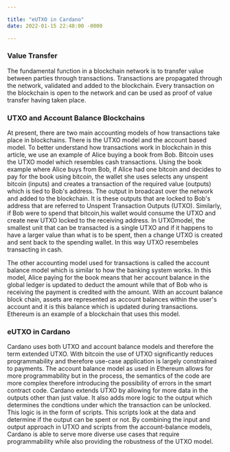 ```yaml
---

title: "eUTXO in Cardano"
date: 2022-01-15 22:48:00 -0000

---
```


### Value Transfer
The fundamental function in a blockchain network is to transfer value between parties through transactions. Transactions are propagated through the network, validated and added to the blockchain. Every transaction on the blockchain is open to the network and can be used as proof of value transfer having taken place. 

### UTXO and Account Balance Blockchains
At present, there are two main accounting models of how transactions take place in blockchains. There is the UTXO model and the account based model. To better understand how transactions work in blockchain in this article, we use an example of Alice buying a book from Bob.
Bitcoin uses the UTXO model which resembles cash transactions. Using the book example where Alice buys from Bob, if Alice had one bitcoin and decides to pay for the book using bitcoin, the wallet she uses selects any unspent bitcoin (inputs) and creates a transaction of the required value (outputs) which is tied to Bob's address. The output in broadcast over the network and added to the blockchain. It is these outputs that are locked to Bob's address that are referred to Unspent Transaction Outputs (UTXO). Similarly, if Bob were to spend that bitcoin,his wallet would consume the UTXO and create new UTXO locked to the receiving address. In UTXOmodel, the smallest unit that can be transacted is a single UTXO and if it happens to have a larger value than what is to be spent, then a change UTXO is created and sent back to the spending wallet. In this way UTXO resembeles transacting in cash.

The other accounting model used for transactions is called the account balance model which is similar to how the banking system works. In this model, Alice paying for the book means that her account balance in the global ledger is updated to deduct the amount while that of Bob who is receiving the payment is credited with the amount. With an account balance block chain, assets are represented as account balances within the user's account and it is this balance which is updated during transactions. Ethereum is an example of a blockchain that uses this model.

### eUTXO in Cardano
Cardano uses both UTXO and account balance models and therefore the term extended UTXO. With bitcoin the use of UTXO significantly reduces programmability and therefore use-case application is largely constrained to payments. The account balance model as used in Ethereum allows for more programmability but in the process, the semantics of the code are more complex therefore introducing the possibility of errors in the smart contract code. Cardano extends UTXO by allowing for more data in the outputs other than just value. It also adds more logic to the output which determines the condtions under which the transaction can be unlocked. This logic is in the form of scripts. This scripts look at the data and determine if the output can be spent or not. By combining the input and output approach in UTXO and scripts from the account-balance models, Cardano is able to serve more diverse use cases that require programmability while also providing the robustness of the UTXO model. 

